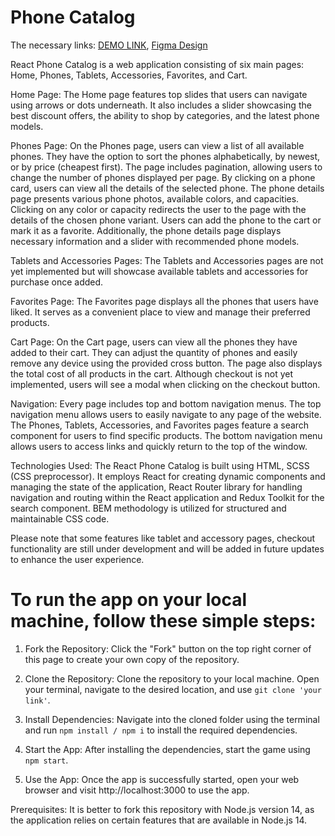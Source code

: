 # Phone Catalog

The necessary links:
    [DEMO LINK](https://katerynashylina.github.io/phone_catalog/), 
    [Figma Design](https://www.figma.com/file/uEetgWenSRxk9jgiym6Yzp/Phone-catalog-redesign?type=design&node-id=1-2&mode=design)

React Phone Catalog is a web application consisting of six main pages: Home, Phones, Tablets, Accessories, Favorites, and Cart.

Home Page:
The Home page features top slides that users can navigate using arrows or dots underneath. It also includes a slider showcasing the best discount offers, the ability to shop by categories, and the latest phone models.

Phones Page:
On the Phones page, users can view a list of all available phones. They have the option to sort the phones alphabetically, by newest, or by price (cheapest first). The page includes pagination, allowing users to change the number of phones displayed per page. By clicking on a phone card, users can view all the details of the selected phone. The phone details page presents various phone photos, available colors, and capacities. Clicking on any color or capacity redirects the user to the page with the details of the chosen phone variant. Users can add the phone to the cart or mark it as a favorite. Additionally, the phone details page displays necessary information and a slider with recommended phone models.

Tablets and Accessories Pages:
The Tablets and Accessories pages are not yet implemented but will showcase available tablets and accessories for purchase once added.

Favorites Page:
The Favorites page displays all the phones that users have liked. It serves as a convenient place to view and manage their preferred products.

Cart Page:
On the Cart page, users can view all the phones they have added to their cart. They can adjust the quantity of phones and easily remove any device using the provided cross button. The page also displays the total cost of all products in the cart. Although checkout is not yet implemented, users will see a modal when clicking on the checkout button.

Navigation:
Every page includes top and bottom navigation menus. The top navigation menu allows users to easily navigate to any page of the website. The Phones, Tablets, Accessories, and Favorites pages feature a search component for users to find specific products. The bottom navigation menu allows users to access links and quickly return to the top of the window.

Technologies Used:
The React Phone Catalog is built using HTML, SCSS (CSS preprocessor). It employs React for creating dynamic components and managing the state of the application, React Router library for handling navigation and routing within the React application and Redux Toolkit for the search component. BEM methodology is utilized for structured and maintainable CSS code.

Please note that some features like tablet and accessory pages, checkout functionality are still under development and will be added in future updates to enhance the user experience.

# To run the app on your local machine, follow these simple steps:

1. Fork the Repository:
Click the "Fork" button on the top right corner of this page to create your own copy of the repository.

2. Clone the Repository:
Clone the repository to your local machine. Open your terminal, navigate to the desired location, and use `git clone 'your link'`.

3. Install Dependencies:
Navigate into the cloned folder using the terminal and run `npm install / npm i` to install the required dependencies.

4. Start the App:
After installing the dependencies, start the game using `npm start`.

5. Use the App:
Once the app is successfully started, open your web browser and visit http://localhost:3000 to use the app.

Prerequisites:
It is better to fork this repository with Node.js version 14, as the application relies on certain features that are available in Node.js 14.
